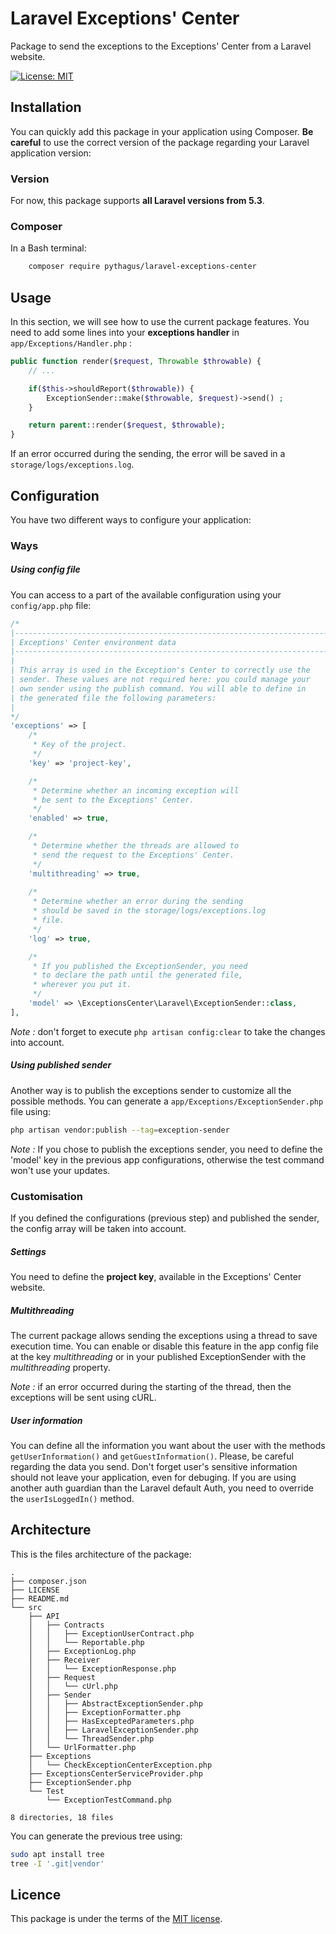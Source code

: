 # Laravel Exceptions' Center
Package to send the exceptions to the Exceptions' Center from a Laravel website.

[![License: MIT](https://img.shields.io/badge/License-MIT-yellow.svg)](https://opensource.org/licenses/MIT)

## Installation
You can quickly add this package in your application using Composer. **Be careful** to use the correct version of the package regarding your Laravel application version:

### Version
For now, this package supports **all Laravel versions from 5.3**.

### Composer
In a Bash terminal:
```bash
    composer require pythagus/laravel-exceptions-center
```

## Usage
In this section, we will see how to use the current package features.
You need to add some lines into your **exceptions handler** in ```app/Exceptions/Handler.php``` :
```php
public function render($request, Throwable $throwable) {
    // ...

    if($this->shouldReport($throwable)) {
        ExceptionSender::make($throwable, $request)->send() ;
    }

    return parent::render($request, $throwable);
}
```

If an error occurred during the sending, the error will be saved in a ```storage/logs/exceptions.log```.

## Configuration
You have two different ways to configure your application:

### Ways
##### Using config file
You can access to a part of the available configuration using your ```config/app.php``` file:
```php
/*
|--------------------------------------------------------------------------
| Exceptions' Center environment data
|--------------------------------------------------------------------------
|
| This array is used in the Exception's Center to correctly use the
| sender. These values are not required here: you could manage your
| own sender using the publish command. You will able to define in
| the generated file the following parameters:
|
*/
'exceptions' => [
    /*
     * Key of the project.
     */
    'key' => 'project-key',

    /*
     * Determine whether an incoming exception will
     * be sent to the Exceptions' Center.
     */
    'enabled' => true,

    /*
     * Determine whether the threads are allowed to
     * send the request to the Exceptions' Center.
     */
    'multithreading' => true,
    
    /*
     * Determine whether an error during the sending
     * should be saved in the storage/logs/exceptions.log 
     * file.
     */
    'log' => true,

    /*
     * If you published the ExceptionSender, you need
     * to declare the path until the generated file,
     * wherever you put it.
     */
    'model' => \ExceptionsCenter\Laravel\ExceptionSender::class,
],
```

*Note :* don't forget to execute ```php artisan config:clear``` to take the changes into account.

##### Using published sender
Another way is to publish the exceptions sender to customize all the possible methods. You can generate a ```app/Exceptions/ExceptionSender.php``` file using:
```bash
php artisan vendor:publish --tag=exception-sender
```

*Note :* If you chose to publish the exceptions sender, you need to define the 'model' key in the previous app configurations, otherwise the test command won't use your updates.

### Customisation
If you defined the configurations (previous step) and published the sender, the config array will be taken into account.

##### Settings
You need to define the **project key**, available in the Exceptions' Center website.

##### Multithreading
The current package allows sending the exceptions using a thread to save execution time. You can enable or disable this feature in the app config file at the key *multithreading* or in your published ExceptionSender with the *multithreading* property. 

*Note :* if an error occurred during the starting of the thread, then the exceptions will be sent using cURL. 

##### User information
You can define all the information you want about the user with the methods ```getUserInformation()``` and ```getGuestInformation()```. Please, be careful regarding the data you send. Don't forget user's sensitive information should not leave your application, even for debuging.
If you are using another auth guardian than the Laravel default Auth, you need to override the ```userIsLoggedIn()``` method.

## Architecture
This is the files architecture of the package:

```
.
├── composer.json
├── LICENSE
├── README.md
└── src
    ├── API
    │   ├── Contracts
    │   │   ├── ExceptionUserContract.php
    │   │   └── Reportable.php
    │   ├── ExceptionLog.php
    │   ├── Receiver
    │   │   └── ExceptionResponse.php
    │   ├── Request
    │   │   └── cUrl.php
    │   ├── Sender
    │   │   ├── AbstractExceptionSender.php
    │   │   ├── ExceptionFormatter.php
    │   │   ├── HasExceptedParameters.php
    │   │   ├── LaravelExceptionSender.php
    │   │   └── ThreadSender.php
    │   └── UrlFormatter.php
    ├── Exceptions
    │   └── CheckExceptionCenterException.php
    ├── ExceptionsCenterServiceProvider.php
    ├── ExceptionSender.php
    └── Test
        └── ExceptionTestCommand.php

8 directories, 18 files
```

You can generate the previous tree using:
```bash
sudo apt install tree
tree -I '.git|vendor'
```

## Licence
This package is under the terms of the [MIT license](https://opensource.org/licenses/MIT).

